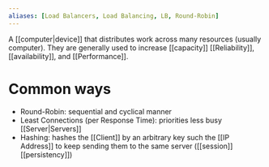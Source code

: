 ```yaml
---
aliases: [Load Balancers, Load Balancing, LB, Round-Robin]
---
```


A [[computer|device]] that distributes work across many resources (usually computer). They are generally used to increase [[capacity]] [[Reliability]], [[availability]], and [[Performance]].

# Common ways

- Round-Robin: sequential and cyclical manner
- Least Connections (per Response Time): priorities less busy [[Server|Servers]]
- Hashing: hashes the [[Client]] by an arbitrary key such the [[IP Address]] to keep sending them to the same server ([[session]] [[persistency]])